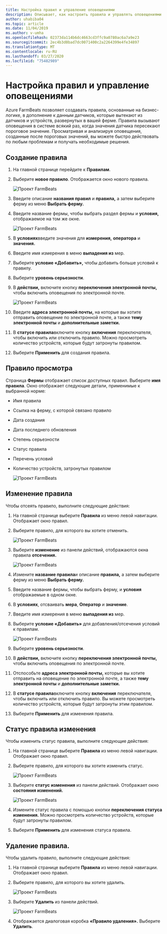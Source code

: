 ```yaml
---
title: Настройка правил и управление оповещениями
description: Описывает, как настроить правила и управлять оповещениями в FarmBeats
author: uhabiba04
ms.topic: article
ms.date: 11/04/2019
ms.author: v-umha
ms.openlocfilehash: 02373da114b6dc4663cd3ffc9a0780ac6a7a9e23
ms.sourcegitcommit: 2ec4b3d0bad7dc0071400c2a2264399e4fe34897
ms.translationtype: MT
ms.contentlocale: ru-RU
ms.lasthandoff: 03/27/2020
ms.locfileid: "75482989"
---
```

# <a name="configure-rules-and-manage-alerts"></a>Настройка правил и управление оповещениями

Azure FarmBeats позволяет создавать правила, основанные на бизнес-логике, в дополнение к данным датчиков, которые вытекают из датчиков и устройств, развернутых в вашей ферме. Правила вызывают оповещения в системе всякий раз, когда значения датчика пересекают пороговое значение. Просматривая и анализируя оповещения, созданные после пороговых значений, вы можете быстро действовать по любым проблемам и получать необходимые решения.

## <a name="create-rule"></a>Создание правила

1. На главной странице перейдите к **Правилам**.
2. Выберите **новое правило**. Отображается окно нового правила.

    ![Проект FarmBeats](./media/configure-rules-and-alerts-in-azure-farmbeats/new-rule-1.png)

3. Введите описание **названия правил** и **правила,** а затем выберите ферму из меню **Выбрать ферму.**
4. Введите название фермы, чтобы выбрать раздел фермы и **условия,** отображаемое на том же окне.  

    ![Проект FarmBeats](./media/configure-rules-and-alerts-in-azure-farmbeats/new-rule-condition-1.png)

5. В **условиях**введите значения для **измерения,** **оператора** и **значения.**
6. Введите имя измерения в меню **выпадения из** мер.
7. Выберите **условие «Добавить»,** чтобы добавить больше условий к правилу.
8. Выберите **уровень серьезности**.
9. В **действии,** включите кнопку **переключения электронной почты,** чтобы включить оповещения по электронной почте.

    ![Проект FarmBeats](./media/configure-rules-and-alerts-in-azure-farmbeats/new-rule-email-1.png)

10. Введите **адреса электронной почты,** на которые вы хотите отправить оповещение по электронной почте, а также **тему электронной почты** и **дополнительные заметки.**  
11. В **статусе правила**включите кнопку **включения** переключателя, чтобы включить или отключить правило.
    Можно просмотреть количество устройств, которые будут затронуты правилом.
12. Выберите **Применить** для создания правила.

## <a name="view-rule"></a>Правило просмотра

Страница **Фермы** отображает список доступных правил. Выберите **имя правила**. Окно отображает следующие детали, применимые к выбранной норме:
 - Имя правила
 - Ссылка на ферму, с которой связано правило
 - Дата создания
 - Дата последнего обновления
 - Степень серьезности
 - Статус правила
 - Перечень условий  
 - Количество устройств, затронутых правилом

    ![Проект FarmBeats](./media/configure-rules-and-alerts-in-azure-farmbeats/view-rule-1.png)

## <a name="edit-rule"></a>Изменение правила

Чтобы отсеять правило, выполните следующие действия:

1. На главной странице выберите **Правила** из меню левой навигации.
   Отображает окно правил.
2. Выберите правило, для которого вы хотите отменить.

    ![Проект FarmBeats](./media/configure-rules-and-alerts-in-azure-farmbeats/edit-rule-action-bar-1.png)

3. Выберите **изменение** из панели действий, отображаются окна правила **отсечения.**

    ![Проект FarmBeats](./media/configure-rules-and-alerts-in-azure-farmbeats/edit-rule-one-1.png)

4. Измените **название правила**и описание **правила,** а затем выберите ферму из меню **Выбрать ферму.**
5. Введите название фермы, чтобы выбрать ферму, и **условия** отображаемые в одном окне.  
6. В **условиях**, отсваивать **мера**, **Оператор** и **значение**.
7. Введите имя измерения в меню **выпадения из** мер.
8. Выберите **условие «Добавить»** для добавления/отсечения условий к правилам.

    ![Проект FarmBeats](./media/configure-rules-and-alerts-in-azure-farmbeats/edit-rule-two-1.png)

9.  Выберите **уровень серьезности**.  
10. В **действии,** включите кнопку **переключения электронной почты,** чтобы включить оповещения по электронной почте.
11. Отспособьте **адреса электронной почты,** которые вы хотите отправить на оповещение по электронной почте, а также **тему электронной почты** и **дополнительные заметки.**  
12. В **статусе правила**включите кнопку **включения** переключателя, чтобы включить или отключить правило.
Вы можете просмотреть количество устройств, которые будут затронуты этим правилом.
13. Выберите **Применить** для изменения правила.

## <a name="change-rule-status"></a>Статус правила изменения

Чтобы изменить статус правила, выполните следующие действия:

1. На главной странице выберите **Правила** из меню левой навигации. Отображает окно правил.
2. Выберите правило, для которого вы хотите изменить статус.

    ![Проект FarmBeats](./media/configure-rules-and-alerts-in-azure-farmbeats/change-status-rule-action-bar-1.png)

3. Выберите **статус изменения** из панели действий. Отображает окно **состояния изменений.**

    ![Проект FarmBeats](./media/configure-rules-and-alerts-in-azure-farmbeats/rule-change-status-1.png)

3. Измените статус правила с помощью кнопки **переключения статуса изменения.**
   Можно просмотреть количество устройств, которые будут затронуты правилом.
4. Выберите **Применить** для изменения статуса правила.

## <a name="delete-rule"></a>Удаление правила.

Чтобы удалить правило, выполните следующие действия:

1. На главной странице выберите **Правила** из меню левой навигации. Отображает окно правил.
2. Выберите правило, для которого вы хотите удалить.

    ![Проект FarmBeats](./media/configure-rules-and-alerts-in-azure-farmbeats/delete-rule-action-bar-1.png)

3. Выберите **Удалить** из панели действий.

    ![Проект FarmBeats](./media/configure-rules-and-alerts-in-azure-farmbeats/delete-rule-1.png)

4. Отображается диалоговая коробка **«Правило удаления».** Выберите **Удалить**.
